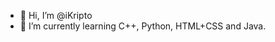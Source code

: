 - 👋 Hi, I’m @iKripto
- 🌱 I’m currently learning C++, Python, HTML+CSS and Java.
<!---
iKripto/iKripto is a ✨ special ✨ repository because its `README.md` (this file) appears on your GitHub profile.
You can click the Preview link to take a look at your changes.
--->

